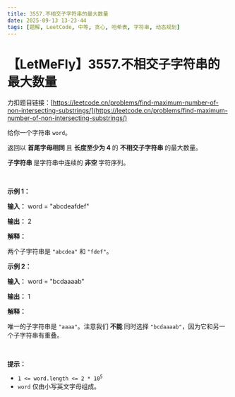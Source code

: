 ```yaml
---
title: 3557.不相交子字符串的最大数量
date: 2025-09-13 13-23-44
tags: [题解, LeetCode, 中等, 贪心, 哈希表, 字符串, 动态规划]
---
```


# 【LetMeFly】3557.不相交子字符串的最大数量

力扣题目链接：[https://leetcode.cn/problems/find-maximum-number-of-non-intersecting-substrings/](https://leetcode.cn/problems/find-maximum-number-of-non-intersecting-substrings/)

<p>给你一个字符串 <code>word</code>。</p>

<p>返回以&nbsp;<strong>首尾字母相同&nbsp;</strong>且&nbsp;<strong>长度至少为 4&nbsp;</strong>的&nbsp;<strong>不相交子字符串&nbsp;</strong>的最大数量。</p>

<p><strong>子字符串&nbsp;</strong>是字符串中连续的&nbsp;<b>非空&nbsp;</b>字符序列。</p>

<p>&nbsp;</p>

<p><strong class="example">示例 1：</strong></p>

<div class="example-block">
<p><strong>输入：</strong> <span class="example-io">word = "abcdeafdef"</span></p>

<p><strong>输出：</strong> <span class="example-io">2</span></p>

<p><strong>解释：</strong></p>

<p>两个子字符串是 <code>"abcdea"</code> 和 <code>"fdef"</code>。</p>
</div>

<p><strong class="example">示例 2：</strong></p>

<div class="example-block">
<p><strong>输入：</strong> <span class="example-io">word = "bcdaaaab"</span></p>

<p><strong>输出：</strong> <span class="example-io">1</span></p>

<p><strong>解释：</strong></p>

<p>唯一的子字符串是 <code>"aaaa"</code>。注意我们&nbsp;<strong>不能&nbsp;</strong>同时选择 <code>"bcdaaaab"</code>，因为它和另一个子字符串有重叠。</p>
</div>

<p>&nbsp;</p>

<p><strong>提示：</strong></p>

<ul>
	<li><code>1 &lt;= word.length &lt;= 2 * 10<sup>5</sup></code></li>
	<li><code>word</code> 仅由小写英文字母组成。</li>
</ul>


    